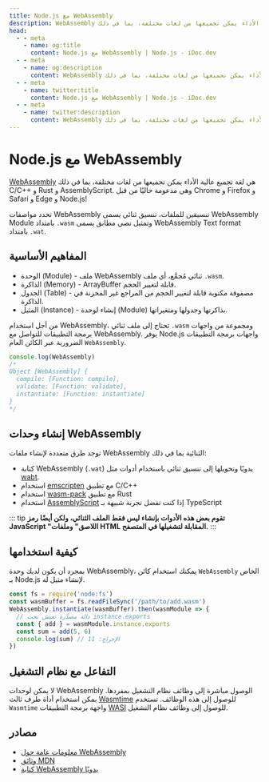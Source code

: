 ```yaml
---
title: Node.js مع WebAssembly
description: WebAssembly هو لغة تجميع عالية الأداء يمكن تجميعها من لغات مختلفة، بما في ذلك C/C++ وRust وAssemblyScript. يوفر Node.js واجهات برمجة التطبيقات اللازمة عبر كائن WebAssembly العالمي للتواصل مع WebAssembly.
head:
  - - meta
    - name: og:title
      content: Node.js مع WebAssembly | Node.js - iDoc.dev
  - - meta
    - name: og:description
      content: WebAssembly هو لغة تجميع عالية الأداء يمكن تجميعها من لغات مختلفة، بما في ذلك C/C++ وRust وAssemblyScript. يوفر Node.js واجهات برمجة التطبيقات اللازمة عبر كائن WebAssembly العالمي للتواصل مع WebAssembly.
  - - meta
    - name: twitter:title
      content: Node.js مع WebAssembly | Node.js - iDoc.dev
  - - meta
    - name: twitter:description
      content: WebAssembly هو لغة تجميع عالية الأداء يمكن تجميعها من لغات مختلفة، بما في ذلك C/C++ وRust وAssemblyScript. يوفر Node.js واجهات برمجة التطبيقات اللازمة عبر كائن WebAssembly العالمي للتواصل مع WebAssembly.
---
```



# Node.js مع WebAssembly

[WebAssembly](https://webassembly.org/) هي لغة تجميع عالية الأداء يمكن تجميعها من لغات مختلفة، بما في ذلك C/C++ و Rust و AssemblyScript. وهي مدعومة حاليًا من قبل Chrome و Firefox و Safari و Edge و Node.js!

تحدد مواصفات WebAssembly تنسيقين للملفات، تنسيق ثنائي يسمى WebAssembly Module بامتداد `.wasm` وتمثيل نصي مطابق يسمى WebAssembly Text format بامتداد `.wat`.

## المفاهيم الأساسية

- الوحدة (Module) - ملف WebAssembly ثنائي مُجمَّع، أي ملف `.wasm`.
- الذاكرة (Memory) - ArrayBuffer قابلة لتغيير الحجم.
- الجدول (Table) - مصفوفة مكتوبة قابلة لتغيير الحجم من المراجع غير المخزنة في الذاكرة.
- المثيل (Instance) - إنشاء لوحدة (Module) بذاكرتها وجدولها ومتغيراتها.

من أجل استخدام WebAssembly، تحتاج إلى ملف ثنائي `.wasm` ومجموعة من واجهات برمجة التطبيقات للتواصل مع WebAssembly. يوفر Node.js واجهات برمجة التطبيقات الضرورية عبر الكائن العام `WebAssembly`.

```javascript
console.log(WebAssembly)
/*
Object [WebAssembly] {
  compile: [Function: compile],
  validate: [Function: validate],
  instantiate: [Function: instantiate]
}
*/
```

## إنشاء وحدات WebAssembly

توجد طرق متعددة لإنشاء ملفات WebAssembly الثنائية بما في ذلك:

- كتابة WebAssembly (`.wat`) يدويًا وتحويلها إلى تنسيق ثنائي باستخدام أدوات مثل [wabt](https://github.com/WebAssembly/wabt).
- استخدام [emscripten](https://github.com/emscripten-core/emscripten) مع تطبيق C/C++
- استخدام [wasm-pack](https://github.com/rustwasm/wasm-pack) مع تطبيق Rust
- استخدام [AssemblyScript](https://github.com/AssemblyScript/assemblyscript) إذا كنت تفضل تجربة شبيهة بـ TypeScript

::: tip
**تقوم بعض هذه الأدوات بإنشاء ليس فقط الملف الثنائي، ولكن أيضًا رمز JavaScript "اللاصق" وملفات HTML المقابلة لتشغيلها في المتصفح.**
:::

## كيفية استخدامها

بمجرد أن يكون لديك وحدة WebAssembly، يمكنك استخدام كائن `WebAssembly` الخاص بـ Node.js لإنشاء مثيل له.

```javascript
const fs = require('node:fs')
const wasmBuffer = fs.readFileSync('/path/to/add.wasm')
WebAssembly.instantiate(wasmBuffer).then(wasmModule => {
  // دالة مصدَّرة تعيش تحت instance.exports
  const { add } = wasmModule.instance.exports
  const sum = add(5, 6)
  console.log(sum) // الإخراج: 11
})
```


## التفاعل مع نظام التشغيل

لا يمكن لوحدات WebAssembly الوصول مباشرة إلى وظائف نظام التشغيل بمفردها. يمكن استخدام أداة طرف ثالث [Wasmtime](https://github.bytecodealliance/wasmtime) للوصول إلى هذه الوظائف. تستخدم `Wasmtime` واجهة برمجة التطبيقات [WASI](https://github.com/WebAssembly/WASI) للوصول إلى وظائف نظام التشغيل.

## مصادر

- [معلومات عامة حول WebAssembly](https://webassembly.org/)
- [وثائق MDN](https://developer.mozilla.org/en-US/docs/WebAssembly)
- [كتابة WebAssembly يدويًا](https://webassembly.github.io/spec/core/text/index.html)

